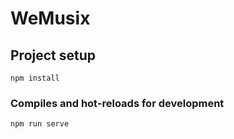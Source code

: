 # WeMusix

## Project setup
```
npm install
```

### Compiles and hot-reloads for development
```
npm run serve
```
